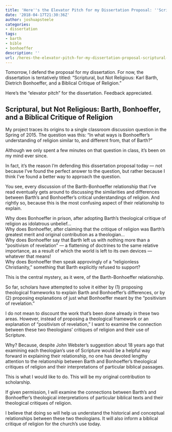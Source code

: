 ```yaml
---
title: 'Here''s the Elevator Pitch for my Dissertation Proposal: ''Scriptural, but Not Religious'''
date: '2018-04-17T21:30:36Z'
author: joshuapsteele
categories:
- dissertation
tags:
- barth
- bible
- bonhoeffer
description: ''
url: /heres-the-elevator-pitch-for-my-dissertation-proposal-scriptural-but-not-religious/
---
```

Tomorrow, I defend the proposal for my dissertation. For now, the dissertation is tentatively titled: “Scriptural, but Not Religious: Karl Barth, Dietrich Bonhoeffer, and a Biblical Critique of Religion.”

Here’s the “elevator pitch” for the dissertation. Feedback appreciated.

## Scriptural, but Not Religious: Barth, Bonhoeffer, and a Biblical Critique of Religion

My project traces its origins to a single classroom discussion question in the Spring of 2015. The question was this: “In what ways is Bonhoeffer’s understanding of religion similar to, and different from, that of Barth?”

Although we only spent a few minutes on that question in class, it’s been on my mind ever since.

In fact, it’s the reason I’m defending this dissertation proposal today — not because I’ve found the perfect answer to the question, but rather because I think I’ve found a better way to approach the question.

You see, every discussion of the Barth-Bonhoeffer relationship that I’ve read eventually gets around to discussing the similarities and differences between Barth’s and Bonhoeffer’s critical understandings of religion. And rightly so, because this is the most confusing aspect of their relationship to explain.

Why does Bonhoeffer in prison, after adopting Barth’s theological critique of religion as idolatrous unbelief…  
Why does Bonhoeffer, after claiming that the critique of religion was Barth’s greatest merit and original contribution as a theologian…  
Why does Bonhoeffer say that Barth left us with nothing more than a “positivism of revelation” — a flattening of doctrines to the same relative importance, as a result of which the world is left to its own devices — whatever that means!  
Why does Bonhoeffer then speak approvingly of a “religionless Christianity,” something that Barth explicitly refused to support?

This is the central mystery, as it were, of the Barth-Bonhoeffer relationship.

So far, scholars have attempted to solve it either by (1) proposing theological frameworks to explain Barth and Bonhoeffer’s differences, or by (2) proposing explanations of just what Bonhoeffer meant by the “positivism of revelation.”

I do not mean to discount the work that’s been done already in these two areas. However, instead of proposing a theological framework or an explanation of “positivism of revelation,” I want to examine the connection between these two theologians’ critiques of religion and their use of Scripture.

Why? Because, despite John Webster’s suggestion about 18 years ago that examining each theologian’s use of Scripture would be a helpful way forward in explaining their relationship, no one has devoted lengthy attention to the relationship between Barth and Bonhoeffer’s theological critiques of religion and their interpretations of particular biblical passages.

This is what I would like to do. This will be my original contribution to scholarship.

If given permission, I will examine the connections between Barth’s and Bonhoeffer’s theological interpretations of particular biblical texts and their theological critiques of religion.

I believe that doing so will help us understand the historical and conceptual relationships between these two theologians. It will also inform a biblical critique of religion for the church’s use today.